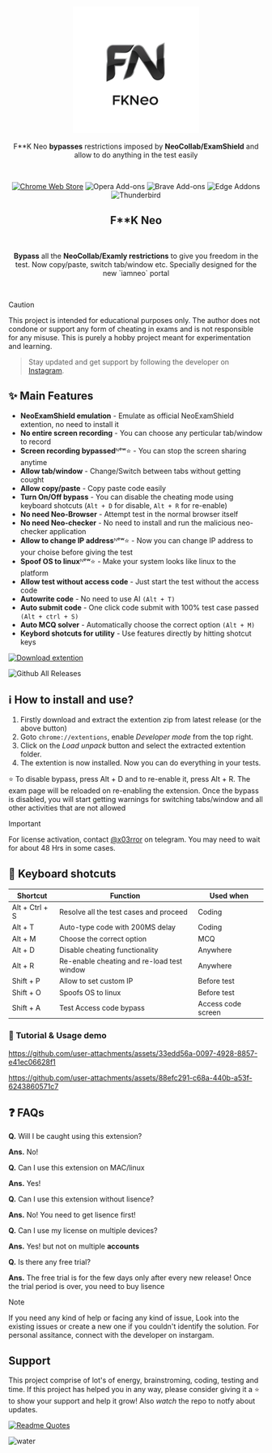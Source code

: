 
<p align="center"><a target="_blank" rel="noreferrer noopener"><img width="250" alt="F**k Neocollab extension" src="/fkneo.png"></a></p>
<p align="center">F**K Neo <strong>bypasses</strong> restrictions imposed by <strong>NeoCollab/ExamShield</strong> and allow to do anything in the test easily</p>
<br/>
<p align="center"><a rel="noreferrer noopener" href="https://chromewebstore.google.com/detail/neoexamshield/deojfdehldjjfmcjcfaojgaibalafifc"><img alt="Chrome Web Store" src="https://img.shields.io/badge/Chrome-141e24.svg?&style=for-the-badge&logo=google-chrome&logoColor=white"></a>
<a rel="noreferrer noopener"><img alt="Opera Add-ons" src="https://img.shields.io/badge/Opera-141e24.svg?&style=for-the-badge&logo=opera&logoColor=white"></a>
<a rel="noreferrer noopener"><img alt="Brave Add-ons" src="https://img.shields.io/badge/Brave-141e24.svg?&style=for-the-badge&logo=brave&logoColor=white"></a>
<a rel="noreferrer noopener"><img alt="Edge Addons" src="https://img.shields.io/badge/Edge-141e24.svg?&style=for-the-badge&logo=microsoft-edge&logoColor=white"></a>
<a el="noreferrer noopener"><img alt="Thunderbird" src="https://img.shields.io/badge/Thunderbird-141e24.svg?&style=for-the-badge&logo=thunderbird&logoColor=white"></a>

<h2 align="center">F**K Neo</h2>
<br/>
<p align="center"><strong>Bypass</strong> all the <strong>NeoCollab/Examly restrictions</strong> to give you freedom in the test. Now copy/paste, switch tab/window etc. Specially designed for the new `iamneo` portal</p>
<br/>    



> [!CAUTION]
> This project is intended for educational purposes only. The author does not condone or support any form of cheating in exams and is not responsible for any misuse. This is purely a hobby project meant for experimentation and learning.

> Stay updated and get support by following the developer on [Instagram](https://instagram.com/3rror.xn).



## ✨ Main Features

- **NeoExamShield emulation** - Emulate as official NeoExamShield extention, no need to install it
- **No entire screen recording** - You can choose any perticular tab/window to record
- **Screen recording bypassed**ᴺᵉʷ⭐ - You can stop the screen sharing anytime
- **Allow tab/window** - Change/Switch between tabs without getting cought
- **Allow copy/paste** - Copy paste code easily
- **Turn On/Off bypass** - You can disable the cheating mode using keyboard shotcuts (`Alt + D` for disable, `Alt + R` for re-enable)
- **No need Neo-Browser** - Attempt test in the normal browser itself
- **No need Neo-checker** - No need to install and run the malicious neo-checker application
- **Allow to change IP address**ᴺᵉʷ⭐ - Now you can change IP address to your choise before giving the test
- **Spoof OS to linux**ᴺᵉʷ⭐ - Make your system looks like linux to the platform
- **Allow test without access code** - Just start the test without the access code
- **Autowrite code** - No need to use AI `(Alt + T)`
- **Auto submit code** - One click code submit with 100% test case passed `(Alt + ctrl + S)`
- **Auto MCQ solver** - Automatically choose the correct option `(Alt + M)`
- **Keybord shotcuts for utility** - Use features directly by hitting shotcut keys

<a href="https://github.com/ErrorxCode/FkNeo/releases/download/2.6/FkNeo-v2.6.2.zip"><img alt="Download extention" height=40 src="https://dabuttonfactory.com/button.png?t=Download extention&f=Open+Sans-Bold&ts=25&tc=fff&hp=45&vp=20&c=11&bgt=unicolored&bgc=15d798"></a>

![Github All Releases](https://img.shields.io/github/downloads/ErrorxCode/FkNeo/total?label=Downloads&logo=download)

## ℹ️ How to install and use?
1. Firstly download and extract the extention zip from latest release (or the above button)
2. Goto `chrome://extentions`, enable *Developer mode* from the top right.
3. Click on the *Load unpack* button and select the extracted extention folder.
4. The extention is now installed. Now you can do everything in your tests.

⭐ To disable bypass, press Alt + D and to re-enable it, press Alt + R. The exam page will be reloaded on re-enabling the extension.
Once the bypass is disabled, you will start getting warnings for switching tabs/window and all other activities that are not allowed


> [!IMPORTANT]
> For license activation, contact [@x03rror](https://t.me/x03rror?text=Hey,%20I%20want%20to%20purchase%20license%20key) on telegram. You may need to wait for about 48 Hrs in some cases.

## 🎹 Keyboard shotcuts
| Shortcut       	| Function                                   	| Used when   	|
|----------------	|--------------------------------------------	|-------------	|
| Alt + Ctrl + S 	| Resolve all the test cases and proceed     	| Coding      	|
| Alt + T        	| Auto-type code with 200MS delay            	| Coding      	|
| Alt + M        	| Choose the correct option                  	| MCQ         	|
| Alt + D        	| Disable cheating functionality             	| Anywhere    	|
| Alt + R        	| Re-enable cheating and re-load test window 	| Anywhere    	|
| Shift + P      	| Allow to set custom IP                     	| Before test 	|
| Shift + O      	| Spoofs OS to linux                         	| Before test 	|
| Shift + A	      | Test Access code bypass	                    | Access code screen |



### 👀 Tutorial & Usage demo
https://github.com/user-attachments/assets/33edd56a-0097-4928-8857-e41ec06628f1

https://github.com/user-attachments/assets/88efc291-c68a-440b-a53f-6243860571c7




## ❓ FAQs
**Q.** Will I be caught using this extension?

**Ans.** No!

**Q.** Can I use this extension on MAC/linux

**Ans.** Yes!

**Q.** Can I use this extension without lisence?

**Ans.** No! You need to get lisence first!

**Q.** Can I use my license on multiple devices?

**Ans.** Yes! but not on multiple **accounts**

**Q.** Is there any free trial?

**Ans.** The free trial is for the few days only after every new release! Once the trial period is over, you need to buy lisence




>[!NOTE]
>If you need any kind of help or facing any kind of issue, Look into the existing issues or create a new one if you couldn't identify the solution. For personal assitance, connect with the developer on instargam.



## Support
This project comprise of lot's of energy, brainstroming, coding, testing and time. If this project has helped you in any way, please consider giving it a ⭐ to show your support and help it grow! Also *watch* the repo to notfy about updates.

[![Readme Quotes](https://quotes-github-readme.vercel.app/api?type=horizontal&theme=dracula)](https://github.com/piyushsuthar/github-readme-quotes)


![water](https://raw.githubusercontent.com/mayhemantt/mayhemantt/Update/svg/Bottom.svg)
